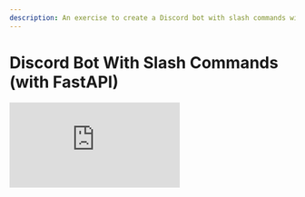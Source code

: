 ```yaml
---
description: An exercise to create a Discord bot with slash commands with just FastAPI.
---
```


# Discord Bot With Slash Commands (with FastAPI)

<iframe class="slideshow" src="https://docs.google.com/presentation/d/e/2PACX-1vS1WOr1eJrFOce9WsK3869PTG37ps_OBb9pp8I4nO3Ak3oSx6v54-WwM3TVxscUag/embed?start=false&loop=false&delayms=60000" frameborder="0" allowfullscreen="true" mozallowfullscreen="true" webkitallowfullscreen="true"></iframe>
